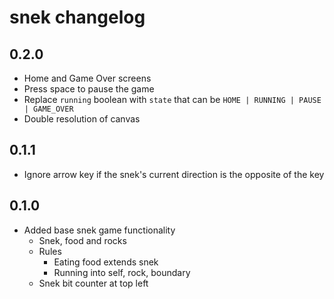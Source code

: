 # snek changelog

## 0.2.0

- Home and Game Over screens
- Press space to pause the game
- Replace `running` boolean with `state` that can be `HOME | RUNNING | PAUSE | GAME_OVER`
- Double resolution of canvas

## 0.1.1

- Ignore arrow key if the snek's current direction is the opposite of the key

## 0.1.0

- Added base snek game functionality
  - Snek, food and rocks
  - Rules
    - Eating food extends snek
    - Running into self, rock, boundary
  - Snek bit counter at top left
